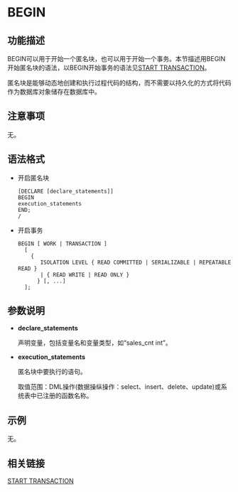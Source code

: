 # BEGIN

## 功能描述<a name="zh-cn_topic_0283137310_zh-cn_topic_0237122087_zh-cn_topic_0059778122_s575f09bb20db48a4a74f6544c1593758"></a>

BEGIN可以用于开始一个匿名块，也可以用于开始一个事务。本节描述用BEGIN开始匿名块的语法，以BEGIN开始事务的语法见[START TRANSACTION](START-TRANSACTION.md)。

匿名块是能够动态地创建和执行过程代码的结构，而不需要以持久化的方式将代码作为数据库对象储存在数据库中。

## 注意事项<a name="zh-cn_topic_0283137310_zh-cn_topic_0237122087_zh-cn_topic_0059778122_sdc4b0a2020cb4122a1e23f44459b54dc"></a>

无。

## 语法格式<a name="zh-cn_topic_0283137310_zh-cn_topic_0237122087_zh-cn_topic_0059778122_s9591de70a4254764b3ec5daed66d030a"></a>

-   开启匿名块

    ```
    [DECLARE [declare_statements]] 
    BEGIN
    execution_statements  
    END;
    /
    ```

-   开启事务

    ```
    BEGIN [ WORK | TRANSACTION ]
      [ 
        { 
           ISOLATION LEVEL { READ COMMITTED | SERIALIZABLE | REPEATABLE READ }
           | { READ WRITE | READ ONLY }
          } [, ...] 
      ];
    ```


## 参数说明<a name="zh-cn_topic_0283137310_zh-cn_topic_0237122087_zh-cn_topic_0059778122_scabeb8532e944460bef66392557a9480"></a>

-   **declare\_statements**

    声明变量，包括变量名和变量类型，如“sales\_cnt int”。

-   **execution\_statements**

    匿名块中要执行的语句。

    取值范围：DML操作\(数据操纵操作：select、insert、delete、update\)或系统表中已注册的函数名称。


## 示例<a name="zh-cn_topic_0283137310_section41260277018"></a>

无。

## 相关链接<a name="zh-cn_topic_0283137310_zh-cn_topic_0237122087_zh-cn_topic_0059778122_section552105014012"></a>

[START TRANSACTION](START-TRANSACTION.md)

